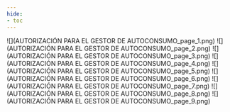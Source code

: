 ```yaml
---
hide:
- toc
---
```

![](AUTORIZACIÓN PARA EL GESTOR DE AUTOCONSUMO_page_1.png)
![](AUTORIZACIÓN PARA EL GESTOR DE AUTOCONSUMO_page_2.png)
![](AUTORIZACIÓN PARA EL GESTOR DE AUTOCONSUMO_page_3.png)
![](AUTORIZACIÓN PARA EL GESTOR DE AUTOCONSUMO_page_4.png)
![](AUTORIZACIÓN PARA EL GESTOR DE AUTOCONSUMO_page_5.png)
![](AUTORIZACIÓN PARA EL GESTOR DE AUTOCONSUMO_page_6.png)
![](AUTORIZACIÓN PARA EL GESTOR DE AUTOCONSUMO_page_7.png)
![](AUTORIZACIÓN PARA EL GESTOR DE AUTOCONSUMO_page_8.png)
![](AUTORIZACIÓN PARA EL GESTOR DE AUTOCONSUMO_page_9.png)

 <style> 
body {
background-image: url('https://github.com/asolear/assets/blob/master/imgs/fondo3.jpg?raw=true'); 
background-repeat: no-repeat; 
background-attachment: fixed; /* background-size: cover; */ 
background-size: 100% 100%;
}
</style> 
